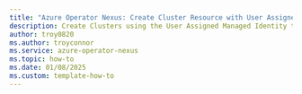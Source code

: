 ```yaml
---
title: "Azure Operator Nexus: Create Cluster Resource with User Assigned Managed Identity"
description: Create Clusters using the User Assigned Managed Identity to access the Log Analytics Workspace
author: troy0820 
ms.author: troyconnor
ms.service: azure-operator-nexus
ms.topic: how-to
ms.date: 01/08/2025
ms.custom: template-how-to
---
```



